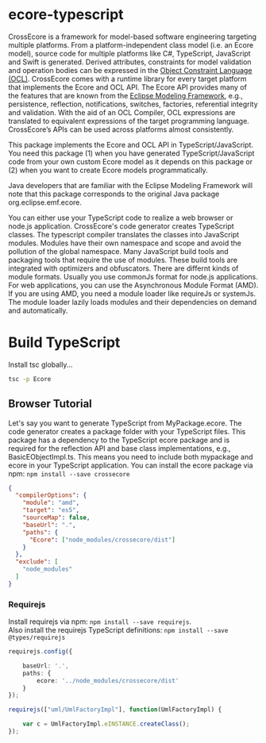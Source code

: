 # ecore-typescript

CrossEcore is a framework for model-based software engineering targeting multiple platforms.
From a platform-independent class model (i.e. an Ecore model), source code for multiple platforms like C#, TypeScript, JavaScript and Swift is generated.
Derived attributes, constraints for model validation and operation bodies can be expressed in the [Object Constraint Language (OCL)](http://www.omg.org/spec/OCL/About-OCL/).
CrossEcore comes with a runtime library for every target platform that implements the Ecore and OCL API.
The Ecore API provides many of the features that are known from the [Eclipse Modeling Framework](https://www.eclipse.org/modeling/emf/), e.g., persistence, reflection, notifications, switches, factories, referential integrity and validation.
With the aid of an OCL Compiler, OCL expressions are translated to equivalent expressions of the target programming language.
CrossEcore’s APIs can be used across platforms almost consistently.

This package implements the Ecore and OCL API in TypeScript/JavaScript.
You need this package (1) when you have generated TypeScript/JavaScript code from your own custom Ecore model as it depends on this package or (2) when you want to create Ecore models programmatically.

Java developers that are familiar with the Eclipse Modeling Framework will note that this package corresponds to the original Java package org.eclipse.emf.ecore.

You can either use your TypeScript code to realize a web browser or node.js application.
CrossEcore's code generator creates TypeScript classes.
The typescript compiler translates the classes into JavaScript modules.
Modules have their own namespace and scope and avoid the pollution of the global namespace.
Many JavaScript build tools and packaging tools that require the use of modules.
These build tools are integrated with optimizers and obfuscators.
There are differnt kinds of module formats.
Usually you use commonJs format for node.js applications.
For web applications, you can use the Asynchronous Module Format (AMD).
If you are using AMD, you need a module loader like requireJs or systemJs.
The module loader lazily loads modules and their dependencies on demand and automatically.

# Build TypeScript
Install tsc globally...

```bash
tsc -p Ecore
```

## Browser Tutorial

Let's say you want to generate TypeScript from MyPackage.ecore.
The code generator creates a package folder with your TypeScript files.
This package has a dependency to the TypeScript ecore package and is required for the reflection API and base class implementations, e.g., BasicEObjectImpl.ts.
This means you need to include both mypackage and ecore in your TypeScript application.
You can install the ecore package via npm: ``npm install --save crossecore``

```json
{
  "compilerOptions": {
    "module": "amd",
    "target": "es5",
    "sourceMap": false,
    "baseUrl": ".",
    "paths": {
      "Ecore": ["node_modules/crossecore/dist"]
    }
  },
  "exclude": [
    "node_modules"
  ]
}
```

### Requirejs

Install requirejs via npm: ``npm install --save requirejs``.  
Also install the requirejs TypeScript definitions: ``npm install --save @types/requirejs``

```typescript
requirejs.config({

    baseUrl: '.',
    paths: {
        ecore: '../node_modules/crossecore/dist'
    }
});
```

```typescript
requirejs(["uml/UmlFactoryImpl"], function(UmlFactoryImpl) {

    var c = UmlFactoryImpl.eINSTANCE.createClass();
});
```
